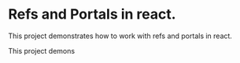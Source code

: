 # Refs and Portals in react.

This project demonstrates how to work with refs and portals in react.

This project demons